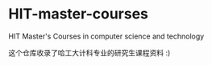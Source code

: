 # HIT-master-courses
HIT Master's Courses in computer science and technology

这个仓库收录了哈工大计科专业的研究生课程资料 :)
